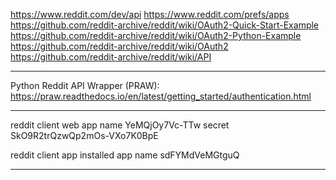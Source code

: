 https://www.reddit.com/dev/api
https://www.reddit.com/prefs/apps
https://github.com/reddit-archive/reddit/wiki/OAuth2-Quick-Start-Example
https://github.com/reddit-archive/reddit/wiki/OAuth2-Python-Example
https://github.com/reddit-archive/reddit/wiki/OAuth2
https://github.com/reddit-archive/reddit/wiki/API

---


Python Reddit API Wrapper (PRAW):
https://praw.readthedocs.io/en/latest/getting_started/authentication.html


---

reddit client
web app
name YeMQjOy7Vc-TTw
secret SkO9R2trQzwQp2mOs-VXo7K0BpE

reddit client app
installed app
name sdFYMdVeMGtguQ

---